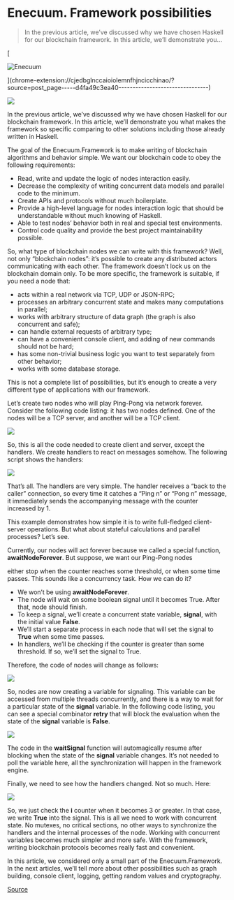 # Enecuum. Framework possibilities

> In the previous article, we’ve discussed why we have chosen Haskell for our blockchain framework. In this article, we’ll demonstrate you…

[

![Enecuum](https://miro.medium.com/fit/c/56/56/1*4zFiKZtvGJjh2bollyfqwA.png)



](chrome-extension://cjedbglnccaioiolemnfhjncicchinao/?source=post_page-----d4fa49c3ea40--------------------------------)

![](https://miro.medium.com/max/5012/1*gtElrjWGsMqFw76IiEyzSA.png)

In the previous article, we’ve discussed why we have chosen Haskell for our blockchain framework. In this article, we’ll demonstrate you what makes the framework so specific comparing to other solutions including those already written in Haskell.

The goal of the Enecuum.Framework is to make writing of blockchain algorithms and behavior simple. We want our blockchain code to obey the following requirements:

*   Read, write and update the logic of nodes interaction easily.
*   Decrease the complexity of writing concurrent data models and parallel code to the minimum.
*   Create APIs and protocols without much boilerplate.
*   Provide a high-level language for nodes interaction logic that should be understandable without much knowing of Haskell.
*   Able to test nodes’ behavior both in real and special test environments.
*   Control code quality and provide the best project maintainability possible.

So, what type of blockchain nodes we can write with this framework? Well, not only “blockchain nodes”: it’s possible to create any distributed actors communicating with each other. The framework doesn’t lock us on the blockchain domain only. To be more specific, the framework is suitable, if you need a node that:

*   acts within a real network via TCP, UDP or JSON-RPC;
*   processes an arbitrary concurrent state and makes many computations in parallel;
*   works with arbitrary structure of data graph (the graph is also concurrent and safe);
*   can handle external requests of arbitrary type;
*   can have a convenient console client, and adding of new commands should not be hard;
*   has some non-trivial business logic you want to test separately from other behavior;
*   works with some database storage.

This is not a complete list of possibilities, but it’s enough to create a very different type of applications with our framework.

Let’s create two nodes who will play Ping-Pong via network forever. Consider the following code listing: it has two nodes defined. One of the nodes will be a TCP server, and another will be a TCP client.

![](https://miro.medium.com/max/2000/1*YSOYynySbo31bR26fVW47A.png)

So, this is all the code needed to create client and server, except the handlers. We create handlers to react on messages somehow. The following script shows the handlers:

![](https://miro.medium.com/max/2000/1*wcirSckTq-OKW81bZnnyJA.png)

That’s all. The handlers are very simple. The handler receives a “back to the caller” connection, so every time it catches a “Ping n” or “Pong n” message, it immediately sends the accompanying message with the counter increased by 1.

This example demonstrates how simple it is to write full-fledged client-server operations. But what about stateful calculations and parallel processes? Let’s see.

Currently, our nodes will act forever because we called a special function, **awaitNodeForever**. But suppose, we want our Ping-Pong nodes

either stop when the counter reaches some threshold, or when some time passes. This sounds like a concurrency task. How we can do it?

*   We won’t be using **awaitNodeForever**.
*   The node will wait on some boolean signal until it becomes True. After that, node should finish.
*   To keep a signal, we’ll create a concurrent state variable, **signal**, with the initial value **False**.
*   We’ll start a separate process in each node that will set the signal to **True** when some time passes.
*   In handlers, we’ll be checking if the counter is greater than some threshold. If so, we’ll set the signal to True.

Therefore, the code of nodes will change as follows:

![](https://miro.medium.com/max/2000/1*MaNPreWKHYG4L3Se1V_K7A.png)

So, nodes are now creating a variable for signaling. This variable can be accessed from multiple threads concurrently, and there is a way to wait for a particular state of the **signal** variable. In the following code listing, you can see a special combinator **retry** that will block the evaluation when the state of the **signal** variable is **False**.

![](https://miro.medium.com/max/2000/1*slN0ii67_98WiMvxKav8dw.png)

The code in the **waitSignal** function will automagically resume after blocking when the state of the **signal** variable changes. It’s not needed to poll the variable here, all the synchronization will happen in the framework engine.

Finally, we need to see how the handlers changed. Not so much. Here:

![](https://miro.medium.com/max/2000/1*E2NNVc5LHu0BwpNzODNRcQ.png)

So, we just check the **i** counter when it becomes 3 or greater. In that case, we write **True** into the signal. This is all we need to work with concurrent state. No mutexes, no critical sections, no other ways to synchronize the handlers and the internal processes of the node. Working with concurrent variables becomes much simpler and more safe. With the framework, writing blockchain protocols becomes really fast and convenient.

In this article, we considered only a small part of the Enecuum.Framework. In the next articles, we’ll tell more about other possibilities such as graph building, console client, logging, getting random values and cryptography.


[Source](https://enqblockchain.medium.com/enecuum-framework-possibilities-d4fa49c3ea40)